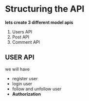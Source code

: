 # Structuring the API

**lets create 3 different model apis**

1.  Users API
2.  Post API
3.  Comment API

## USER API

we will have

- register user
- login user
- follow and unfollow user
- **Authorization**
